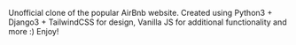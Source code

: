   Unofficial clone of the popular AirBnb website. Created using Python3 + Django3 + TailwindCSS for design, Vanilla JS for additional functionality and more :) Enjoy!
